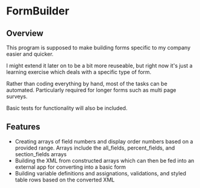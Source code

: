 # FormBuilder

## Overview

This program is supposed to make building forms specific to my company easier and quicker. 

I might extend it later on to be a bit more reuseable, but right now it's just a learning exercise which deals with a specific type of form.

Rather than coding everything by hand, most of the tasks can be automated. Particularly required for longer forms such as multi page surveys.

Basic tests for functionality will also be included.

## Features

* Creating arrays of field numbers and display order numbers based on a provided range. Arrays include the all\_fields, percent\_fields, and section\_fields arrays
* Building the XML from constructed arrays which can then be fed into an external app for converting into a basic form
* Building variable definitions and assignations, validations, and styled table rows based on the converted XML
